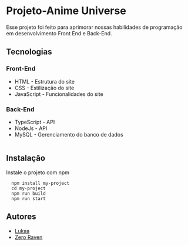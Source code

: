 
# Projeto-Anime Universe

Esse projeto foi feito para aprimorar nossas habilidades de programação em desenvolvimento Front End e Back-End.


## Tecnologias
### Front-End
- HTML - Estrutura do site
- CSS - Estilização do site
- JavaScript - Funcionalidades do site

### Back-End
- TypeScript - API
- NodeJs - API 
- MySQL -  Gerenciamento do banco de dados

 <img src="https://user-images.githubusercontent.com/78982351/179135526-9ee4d873-1633-4631-b3d4-2259ca848b73.pg" alt="">

## Instalação

Instale o projeto com npm

``` Cmd
  npm install my-project
  cd my-project
  npm run build
  npm run start
```

## Autores

 - [Lukaa ](https://github.com/Master-Lukaa)
 - [Zero Raven ](https://github.com/ZeroRaven23)
